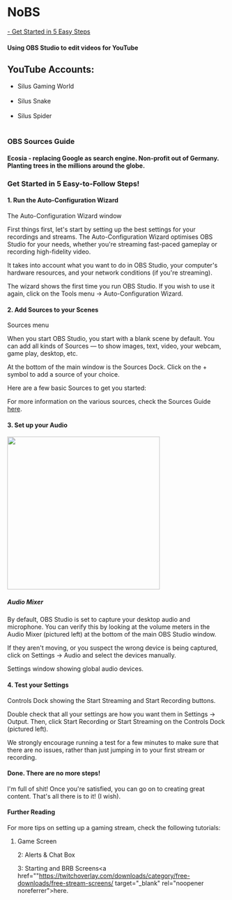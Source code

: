 <h1>NoBS</h1>
<a href="https://obsproject.com/help"> - Get Started in 5 Easy Steps</a>

<h4>Using OBS Studio to edit videos for YouTube</h4>

<h2>YouTube Accounts:</h2>
<ul>
<li>Silus Gaming World</li>&nbsp;&#13;
<li>Silus Snake</li>&nbsp;&#13;&#13;
<li>Silus Spider</li>&nbsp;&#13;&#13;
<li)Silus Squad Members</li>&nbsp;&#13;&#13;
</ul>

<h3>OBS Sources Guide</h3>

<h4>Ecosia - replacing Google as search engine.  Non-profit out of Germany.  Planting trees in the millions around the globe.</h4>

<h3>Get Started in 5 Easy-to-Follow Steps!</h3>
<h4>1. Run the Auto-Configuration Wizard</h4>
<p>The Auto-Configuration Wizard window</p>

<p>First things first, let's start by setting up the best settings for your recordings and streams. The Auto-Configuration Wizard optimises OBS Studio for your needs, whether you're streaming fast-paced gameplay or recording high-fidelity video.</p>

<p>It takes into account what you want to do in OBS Studio, your computer's hardware resources, and your network conditions (if you're streaming).</p>

<p>The wizard shows the first time you run OBS Studio. If you wish to use it again, click on the Tools menu → Auto-Configuration Wizard.</p>

<h4>2. Add Sources to your Scenes</h4>
<p>Sources menu</p>

<p>When you start OBS Studio, you start with a blank scene by default. You can add all kinds of Sources — to show images, text, video, your webcam, game play, desktop, etc.</p>

<p>At the bottom of the main window is the Sources Dock. Click on the + symbol to add a source of your choice.</p>
<p>Here are a few basic Sources to get you started:</p>

<p>For more information on the various sources, check the Sources Guide <a href="https://obsproject.com/kb/sources-guide" target="_blank" rel="noopener noreferrer">here</a>.</p>

<h4>3. Set up your Audio</h4>

<img src="https://user-images.githubusercontent.com/41387907/226399057-cc6973a9-cb4c-4200-a93e-b519eb1f3e45.png" width="350" />

<h5>Audio Mixer</h5>
<p>By default, OBS Studio is set to capture your desktop audio and microphone. You can verify this by looking at the volume meters in the Audio Mixer (pictured left) at the bottom of the main OBS Studio window.</p>

<p>If they aren't moving, or you suspect the wrong device is being captured, click on Settings → Audio and select the devices manually.</p>

Settings window showing global audio devices.

<h4>4. Test your Settings</h4>

<p>Controls Dock showing the Start Streaming and Start Recording buttons.</p>

<p>Double check that all your settings are how you want them in Settings → Output. Then, click Start Recording or Start Streaming on the Controls Dock (pictured left).</p>

<p>We strongly encourage running a test for a few minutes to make sure that there are no issues, rather than just jumping in to your first stream or recording.</p>

<h4>Done. There are no more steps!</h4>

<p>I'm full of shit!  Once you're satisfied, you can go on to creating great content. That's all there is to it!  (I wish).</p>

<h4>Further Reading</h4>
For more tips on setting up a gaming stream, check the following tutorials:
<ol>
  <li>Game Screen</li>

  2: Alerts & Chat Box

  3: Starting and BRB Screens<a href=""https://twitchoverlay.com/downloads/category/free-downloads/free-stream-screens/ target="_blank" rel="noopener noreferrer">here</a>.</li>
